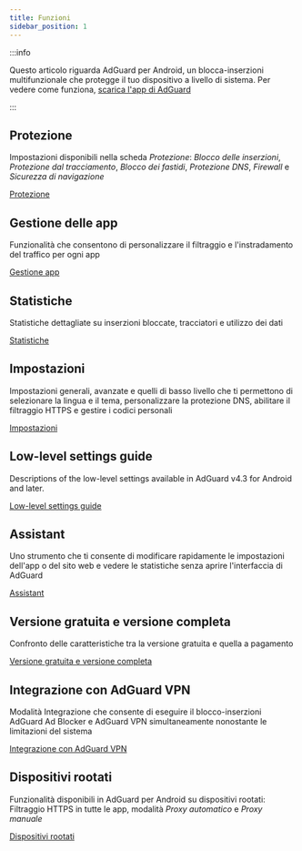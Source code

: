 ```yaml
---
title: Funzioni
sidebar_position: 1
---
```


:::info

Questo articolo riguarda AdGuard per Android, un blocca-inserzioni multifunzionale che protegge il tuo dispositivo a livello di sistema. Per vedere come funziona, [scarica l'app di AdGuard](https://agrd.io/download-kb-adblock)

:::

## Protezione

Impostazioni disponibili nella scheda _Protezione_: _Blocco delle inserzioni_, _Protezione dal tracciamento_, _Blocco dei fastidi_, _Protezione DNS_, _Firewall_ e _Sicurezza di navigazione_

[Protezione](/adguard-for-android/features/protection/protection.md)

## Gestione delle app

Funzionalità che consentono di personalizzare il filtraggio e l'instradamento del traffico per ogni app

[Gestione app](/adguard-for-android/features/app-management.md)

## Statistiche

Statistiche dettagliate su inserzioni bloccate, tracciatori e utilizzo dei dati

[Statistiche](/adguard-for-android/features/statistics.md)

## Impostazioni

Impostazioni generali, avanzate e quelli di basso livello che ti permettono di selezionare la lingua e il tema, personalizzare la protezione DNS, abilitare il filtraggio HTTPS e gestire i codici personali

[Impostazioni](/adguard-for-android/features/settings.md)

## Low-level settings guide

Descriptions of the low-level settings available in AdGuard v4.3 for Android and later.

[Low-level settings guide](/adguard-for-android/features/low-level-settings.md)

## Assistant

Uno strumento che ti consente di modificare rapidamente le impostazioni dell'app o del sito web e vedere le statistiche senza aprire l'interfaccia di AdGuard

[Assistant](/adguard-for-android/features/assistant.md)

## Versione gratuita e versione completa

Confronto delle caratteristiche tra la versione gratuita e quella a pagamento

[Versione gratuita e versione completa](/adguard-for-android/features/free-vs-full.mdx)

## Integrazione con AdGuard VPN

Modalità Integrazione che consente di eseguire il blocco-inserzioni AdGuard Ad Blocker e AdGuard VPN simultaneamente nonostante le limitazioni del sistema

[Integrazione con AdGuard VPN](/adguard-for-android/features/integration-with-vpn.md)

## Dispositivi rootati

Funzionalità disponibili in AdGuard per Android su dispositivi rootati: Filtraggio HTTPS in tutte le app, modalità _Proxy automatico_ e _Proxy manuale_

[Dispositivi rootati](/adguard-for-android/features/rooted.md)
